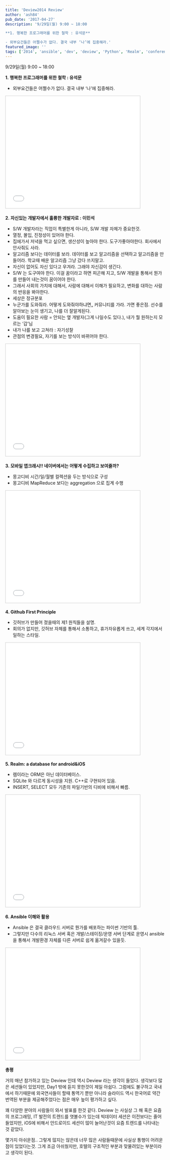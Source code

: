 ```yaml
---
title: 'Deview2014 Review'
author: 'ash84'
pub_date: '2017-04-27'
description: '9/29일(월) 9:00 ~ 18:00 

**1. 행복한 프로그래머를 위한 철학 : 유석문**

- 외부요건들은 어쩔수가 없다. 결국 내부 ‘나’에 집중해라.'
featured_image: ''
tags: ['2014', 'ansible', 'dev', 'deview', 'Python', 'Realm', 'conference']
---
```



9/29일(월) 9:00 ~ 18:00 

**1. 행복한 프로그래머를 위한 철학 : 유석문**

- 외부요건들은 어쩔수가 없다. 결국 내부 ‘나’에 집중해라.

<iframe allowfullscreen="" frameborder="0" height="355" marginheight="0" marginwidth="0" scrolling="no" src="//www.slideshare.net/slideshow/embed_code/39609188" style="border:1px solid #CCC; border-width:1px; margin-bottom:5px; max-width: 100%;" width="425"></iframe>


**2. 자신있는 개발자에서 훌륭한 개발자로 : 이민석**

- S/W 개발자라는 직업이 특별한게 아니라, S/W 개발 자체가 중요한것. 
- 열정, 몰입, 진정성이 있어야 한다. 
- 집에가서 저녁을 먹고 싶으면, 생산성이 높아야 한다. 도구가좋아야한다. 회사에서 안사줘도 사라. 
- 알고리즘 보다는 데이터를 보라. 데이터를 보고 알고리즘을 선택하고 알고리즘을 만들어라. 학교때 배운 알고리즘 그냥 갔다 쓰지말고. 
- 자신이 없어도 자신 있다고 우겨라. 그래야 자신감이 생긴다. 
- S/W 는 도구여야 한다. 이걸 꿈이라고 하면 피곤해 지고, S/W 개발을 통해서 뭔가를 만들어 내는것이 꿈이어야 한다. 
- 그래서 사회의 가치에 대해서, 사람에 대해서 이해가 필요하고, 변화를 대하는 사람의 반응을 봐야한다. 
- 세상은 정규분포
- 누군가를 도와줘라. 어떻게 도와줘야하냐면„ 커뮤니티를 가라. 가면 좋은점. 선수를 알아보는 눈이 생기고, 나를 더 잘알게된다. 
- 도움이 필요한 사람 = 안되는 옆 개발자(그게 나일수도 있다.), 내가 뭘 원하는지 모르는 ‘갑’님 
- 내가 나를 보고 고쳐라 : 자기성찰
- 관점의 변경필요, 자기를 보는 방식이 바뀌어야 한다. 


<iframe allowfullscreen="" frameborder="0" height="355" marginheight="0" marginwidth="0" scrolling="no" src="//www.slideshare.net/slideshow/embed_code/39609305" style="border:1px solid #CCC; border-width:1px; margin-bottom:5px; max-width: 100%;" width="425"></iframe> 


**3. 모바일 앱크래시!! 네이버에서는 어떻게 수집하고 보여줄까?**

- 몽고디비 시간/일/월별 컬렉션을 두는 방식으로 구성
- 몽고디비 MapReduce 보다는 aggregation 으로 집계 수행 

<iframe allowfullscreen="" frameborder="0" height="355" marginheight="0" marginwidth="0" scrolling="no" src="//www.slideshare.net/slideshow/embed_code/39633858" style="border:1px solid #CCC; border-width:1px; margin-bottom:5px; max-width: 100%;" width="425"></iframe> 


**4. Github First Principle**

- 깃허브가 만들어 졌을때의 제1 원칙들을 설명. 
- 회의가 없지만, 깃허브 자체를 통해서 소통하고, 휴가자유롭게 쓰고, 세계 각지에서 일하는 스타일. 

<iframe allowfullscreen="" frameborder="0" height="355" marginheight="0" marginwidth="0" scrolling="no" src="//www.slideshare.net/slideshow/embed_code/39636073" style="border:1px solid #CCC; border-width:1px; margin-bottom:5px; max-width: 100%;" width="425"></iframe>


**5. Realm: a database for android&iOS**

- 렘이라는 ORM은 아닌 데이터베이스. 
- SQLite 와 다르게 동시성을 지원. C++로 구현되어 있음. 
- INSERT, SELECT 모두 기존의 파일기반의 디비에 비해서 빠름. 


<iframe allowfullscreen="" frameborder="0" height="355" marginheight="0" marginwidth="0" scrolling="no" src="//www.slideshare.net/slideshow/embed_code/39636340" style="border:1px solid #CCC; border-width:1px; margin-bottom:5px; max-width: 100%;" width="425"></iframe> 


**6. Ansible 이해와 활용**

- Ansible 은 결국 클라우드 서버로 뭔가를 배포하는 파이썬 기반의 툴. 
- 그렇지만 다수의 리눅스 서버 혹은 개발/스테이징/운영 서버 단계로 운영시 ansible 을 통해서 개발환경 자체를 다른 서버로 쉽게 옮겨갈수 있을듯. 

<iframe allowfullscreen="" frameborder="0" height="355" marginheight="0" marginwidth="0" scrolling="no" src="//www.slideshare.net/slideshow/embed_code/39634443" style="border:1px solid #CCC; border-width:1px; margin-bottom:5px; max-width: 100%;" width="425"></iframe>


**총평**

거의 매년 참가하고 있는 Deview 인데 역시 Deview 라는 생각이 들었다. 생각보다 많은 세션들이 있었지만, Day1 밖에 듣지 못한것이 제일 아쉽다. 그럼에도 불구하고 국내에서 하기때문에 외국연사들이 할때 통역기 뿐만 아니라 슬라이드 역시 한국어로 약간 번역된 부분을 제공해주었다는 점은 매우 높이 평가하고 싶다. 
   
   
꽤 다양한 분야의 사람들이 와서 발표를 한것 같다. Deview 는 사실상 그 해 혹은 요즘의 프로그래밍, IT 발전의 트렌드를 엿볼수가 있는데 빅데이터 세션은 이전보다는 줄어들었지만, iOS에 비해서 안드로이드 세션이 많이 늘어난것이 요즘 트렌드를 나타내는 것 같았다. 
   
    
몇가지 아쉬운점.. 그렇게 많지는 않은데 너무 많은 사람들때문에 사실상 통행이 어려운 점이 있었다는것. 그게 조금 아쉬웠지만, 호텔의 구조적인 부분과 맞물려있는 부분이라고 생각이 된다. 
   

